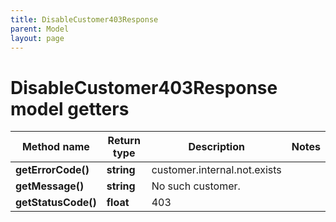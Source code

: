 ```yaml
---
title: DisableCustomer403Response
parent: Model
layout: page
---
```


# DisableCustomer403Response model getters

Method name | Return type | Description | Notes
------------ | ------------- | ------------- | -------------
**getErrorCode()** | **string** | customer.internal.not.exists |
**getMessage()** | **string** | No such customer. |
**getStatusCode()** | **float** | 403 |

